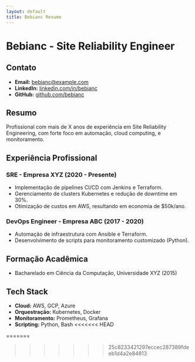 ```yaml
---
layout: default
title: Bebianc Resume
---
```


# Bebianc - Site Reliability Engineer
## Contato
- **Email:** bebianc@example.com
- **LinkedIn:** [linkedin.com/in/bebianc](https://linkedin.com/in/bebianc)
- **GitHub:** [github.com/bebianc](https://github.com/bebianc)

## Resumo
Profissional com mais de X anos de experiência em Site Reliability Engineering, com forte foco em automação, cloud computing, e monitoramento.

## Experiência Profissional
### SRE - Empresa XYZ (2020 - Presente)
- Implementação de pipelines CI/CD com Jenkins e Terraform.
- Gerenciamento de clusters Kubernetes e redução de downtime em 30%.
- Otimização de custos em AWS, resultando em economia de $50k/ano.

### DevOps Engineer - Empresa ABC (2017 - 2020)
- Automação de infraestrutura com Ansible e Terraform.
- Desenvolvimento de scripts para monitoramento customizado (Python).

## Formação Acadêmica
- Bacharelado em Ciência da Computação, Universidade XYZ (2015)

## Tech Stack
- **Cloud:** AWS, GCP, Azure
- **Orquestração:** Kubernetes, Docker
- **Monitoramento:** Prometheus, Grafana
- **Scripting:** Python, Bash
<<<<<<< HEAD

=======
>>>>>>> 25c8233421297eccec287389fdeeb1d4a2e84813
